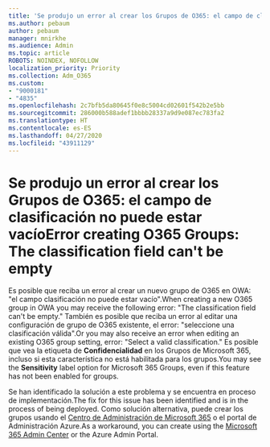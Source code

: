 ```yaml
---
title: 'Se produjo un error al crear los Grupos de O365: el campo de clasificación no puede estar vacío'
ms.author: pebaum
author: pebaum
manager: mnirkhe
ms.audience: Admin
ms.topic: article
ROBOTS: NOINDEX, NOFOLLOW
localization_priority: Priority
ms.collection: Adm_O365
ms.custom:
- "9000181"
- "4835"
ms.openlocfilehash: 2c7bfb5da80645f0e8c5004cd02601f542b2e5bb
ms.sourcegitcommit: 286000b588adef1bbbb28337a9d9e087ec783fa2
ms.translationtype: HT
ms.contentlocale: es-ES
ms.lasthandoff: 04/27/2020
ms.locfileid: "43911129"
---
```

# <a name="error-creating-o365-groups-the-classification-field-cant-be-empty"></a><span data-ttu-id="5076d-102">Se produjo un error al crear los Grupos de O365: el campo de clasificación no puede estar vacío</span><span class="sxs-lookup"><span data-stu-id="5076d-102">Error creating O365 Groups: The classification field can't be empty</span></span>

<span data-ttu-id="5076d-103">Es posible que reciba un error al crear un nuevo grupo de O365 en OWA: "el campo clasificación no puede estar vacío".</span><span class="sxs-lookup"><span data-stu-id="5076d-103">When creating a new O365 group in OWA you may receive the following error: "The classification field can't be empty."</span></span>  <span data-ttu-id="5076d-104">También es posible que reciba un error al editar una configuración de grupo de O365 existente, el error: "seleccione una clasificación válida".</span><span class="sxs-lookup"><span data-stu-id="5076d-104">Or you may also receive an error when editing an existing O365 group setting, error: "Select a valid classification."</span></span>   <span data-ttu-id="5076d-105">Es posible que vea la etiqueta de **Confidencialidad** en los Grupos de Microsoft 365, incluso si esta característica no está habilitada para los grupos.</span><span class="sxs-lookup"><span data-stu-id="5076d-105">You may see the **Sensitivity** label option for Microsoft 365 Groups, even if this feature has not been enabled for groups.</span></span>

<span data-ttu-id="5076d-106">Se han identificado la solución a este problema y se encuentra en proceso de implementación.</span><span class="sxs-lookup"><span data-stu-id="5076d-106">The fix for this issue has been identified and is in the process of being deployed.</span></span>  <span data-ttu-id="5076d-107">Como solución alternativa, puede crear los grupos usando el [Centro de Administración de Microsoft 365](https://docs.microsoft.com/microsoft-365/admin/create-groups/create-groups?view=o365-worldwide) o el portal de Administración Azure.</span><span class="sxs-lookup"><span data-stu-id="5076d-107">As a workaround, you can create using the [Microsoft 365 Admin Center](https://docs.microsoft.com/microsoft-365/admin/create-groups/create-groups?view=o365-worldwide) or the Azure Admin Portal.</span></span>
